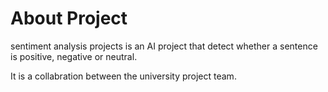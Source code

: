 # About Project 
sentiment analysis projects is an AI project that detect whether a sentence is positive, negative or neutral. 

It is a collabration between the university project team. 
